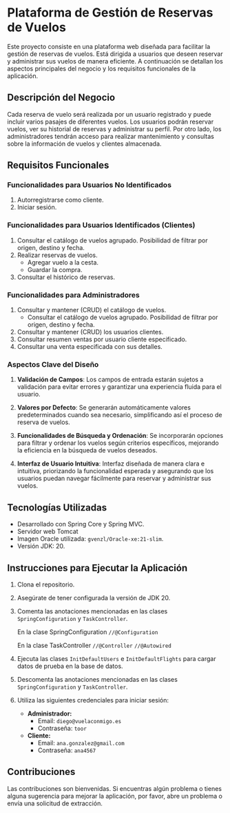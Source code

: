 # Plataforma de Gestión de Reservas de Vuelos

Este proyecto consiste en una plataforma web diseñada para facilitar la gestión de reservas de vuelos. Está dirigida a usuarios que deseen reservar y administrar sus vuelos de manera eficiente. A continuación se detallan los aspectos principales del negocio y los requisitos funcionales de la aplicación.

## Descripción del Negocio

Cada reserva de vuelo será realizada por un usuario registrado y puede incluir varios pasajes de diferentes vuelos. Los usuarios podrán reservar vuelos, ver su historial de reservas y administrar su perfil. Por otro lado, los administradores tendrán acceso para realizar mantenimiento y consultas sobre la información de vuelos y clientes almacenada.

## Requisitos Funcionales

### Funcionalidades para Usuarios No Identificados

1. Autorregistrarse como cliente.
2. Iniciar sesión.

### Funcionalidades para Usuarios Identificados (Clientes)

1. Consultar el catálogo de vuelos agrupado. Posibilidad de filtrar por origen, destino y fecha.
2. Realizar reservas de vuelos.
    - Agregar vuelo a la cesta.
    - Guardar la compra.
3. Consultar el histórico de reservas.

### Funcionalidades para Administradores

1. Consultar y mantener (CRUD) el catálogo de vuelos.
    - Consultar el catálogo de vuelos agrupado. Posibilidad de filtrar por origen, destino y fecha.
2. Consultar y mantener (CRUD) los usuarios clientes.
3. Consultar resumen ventas por usuario cliente especificado.
4. Consultar una venta especificada con sus detalles.

### Aspectos Clave del Diseño

1. **Validación de Campos**: Los campos de entrada estarán sujetos a validación para evitar errores y garantizar una experiencia fluida para el usuario.
   
2. **Valores por Defecto**: Se generarán automáticamente valores predeterminados cuando sea necesario, simplificando así el proceso de reserva de vuelos.

3. **Funcionalidades de Búsqueda y Ordenación**: Se incorporarán opciones para filtrar y ordenar los vuelos según criterios específicos, mejorando la eficiencia en la búsqueda de vuelos deseados.

4. **Interfaz de Usuario Intuitiva**: Interfaz diseñada de manera clara e intuitiva, priorizando la funcionalidad esperada y asegurando que los usuarios puedan navegar fácilmente para reservar y administrar sus vuelos.

## Tecnologías Utilizadas

- Desarrollado con Spring Core y Spring MVC.
- Servidor web Tomcat
- Imagen Oracle utilizada: `gvenzl/Oracle-xe:21-slim`.
- Versión JDK: 20.

## Instrucciones para Ejecutar la Aplicación

1. Clona el repositorio.
2. Asegúrate de tener configurada la versión de JDK 20.
3. Comenta las anotaciones mencionadas en las clases `SpringConfiguration` y `TaskController`.
   
   En la clase SpringConfiguration
   `//@Configuration`

   En la clase TaskController
   `//@Controller`
   `//@Autowired`
5. Ejecuta las clases `InitDefaultUsers` e `InitDefaultFlights` para cargar datos de prueba en la base de datos.
6. Descomenta las anotaciones mencionadas en las clases `SpringConfiguration` y `TaskController`.
7. Utiliza las siguientes credenciales para iniciar sesión:
    - **Administrador:**
        - Email: `diego@vuelaconmigo.es`
        - Contraseña: `toor`
    - **Cliente:**
        - Email: `ana.gonzalez@gmail.com`
        - Contraseña: `ana4567`

## Contribuciones

Las contribuciones son bienvenidas. Si encuentras algún problema o tienes alguna sugerencia para mejorar la aplicación, por favor, abre un problema o envía una solicitud de extracción.
